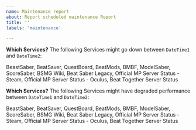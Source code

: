 ```yaml
---
name: Maintenance report
about: Report scheduled maintenance Report
title: ''
labels: 'maintenance'

---
```


<!--
For expected down times
-->

**Which Services?**
The following Services might go down between `DateTime1` and `DateTime2`:

BeastSaber, BeatSaver, QuestBoard, BeatMods, BMBF, ModelSaber, ScoreSaber, BSMG Wiki, Beat Saber Legacy, Official MP Server Status - Steam, Official MP Server Status - Oculus, Beat Together Server Status

<!--
start: 2021-02-24T13:00:00.220Z
end: 2021-02-24T14:00:00.220Z
expectedDown: BeastSaber, BeatSaver, QuestBoard, BeatMods, BMBF, ModelSaber, ScoreSaber, BSMG Wiki, Beat Saber Legacy, Official MP Server Status - Steam, Official MP Server Status - Oculus, Beat Together Server Status
-->

<!--
For expected degraded performance
-->

**Which Services?**
The following Services might have degraded performance between `DateTime1` and `DateTime2`:

BeastSaber, BeatSaver, QuestBoard, BeatMods, BMBF, ModelSaber, ScoreSaber, BSMG Wiki, Beat Saber Legacy, Official MP Server Status - Steam, Official MP Server Status - Oculus, Beat Together Server Status

<!--
start: 2021-02-24T13:00:00.220Z
end: 2021-02-24T14:00:00.220Z
expectedDegraded: BeastSaber, BeatSaver, QuestBoard, BeatMods, BMBF, ModelSaber, ScoreSaber, BSMG Wiki, Beat Saber Legacy, Official MP Server Status - Steam, Official MP Server Status - Oculus, Beat Together Server Status
-->
